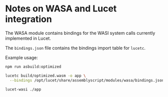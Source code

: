 # Notes on WASA and Lucet integration

The WASA module contains bindings for the WASI system calls currently
implemented in Lucet.

The `bindings.json` file contains the bindings import table for `lucetc`.

Example usage:

```sh
npm run asbuild:optimized

lucetc build/optimized.wasm -o app \
  --bindings /opt/lucet/share/assemblyscript/modules/wasa/bindings.json

lucet-wasi ./app
```

